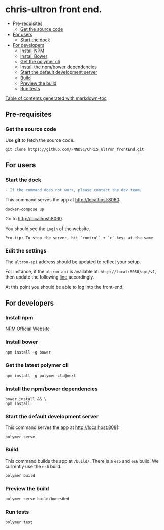 # chris-ultron front end.

- [Pre-requisites](#pre-requisites)
  - [Get the source code](#get-the-source-code)
- [For users](#for-users)
  - [Start the dock](#start-the-dock)
- [For developers](#for-developers)
  - [Install NPM](#install-npm)
  - [Install Bower](#install-bower)
  - [Get the polymer cli](#get-the-latest-polymer-cli)
  - [Install the npm/bower dependencies](#install-the-npm-bower-dependencies)
  - [Start the default development server](#start-the-default-development-server)
  - [Build](#build)
  - [Preview the build](#preview-the-build)
  - [Run tests](#run-tests)

[Table of contents generated with markdown-toc](http://ecotrust-canada.github.io/markdown-toc/)

## Pre-requisites

### Get the source code

Use **git** to fetch the source code.

    git clone https://github.com/FNNDSC/ChRIS_ultron_frontEnd.git

## For users

### Start the dock

``` diff
- If the command does not work, please contact the dev team.
```

This command serves the app at [http://localhost:8060](http://localhost:8060):

    docker-compose up

Go to [http://localhost:8060](http://localhost:8060).

You should see the `Login` of the website.

    Pro-tip: To stop the server, hit `control` + `c` keys at the same.

### Edit the settings

The `ultron-api` address should be updated to reflect your setup.

For instance, if the `ultron-api` is available at: `http://local:8050/api/v1`, then update the following [line](https://github.com/FNNDSC/ChRIS_ultron_frontEnd/blob/polymer20/index.html#L75) accordingly.

At this point you should be able to log into the front-end.

## For developers

### Install npm

[NPM Official Website](https://nodejs.org/en/download/)

### Install bower

    npm install -g bower

### Get the latest polymer cli

    npm install -g polymer-cli@next

### Install the npm/bower dependencies

    bower install && \
    npm install

### Start the default development server

This command serves the app at [http://localhost:8081](http://localhost:8081):

    polymer serve

### Build

This command builds the app at `/build/`. There is a `es5` and `es6` build. We currently use the `es6` build.

    polymer build

### Preview the build

    polymer serve build/bunes6ed

### Run tests

    polymer test